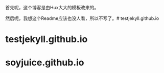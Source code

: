 首先呢，这个博客是由Hux大大的模板改来的。

然后呢，我想这个Readme应该也没人看，所以不写了。# testjekyll.github.io
# testjekyll.github.io
# soyjuice.github.io
